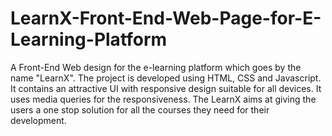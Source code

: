 # LearnX-Front-End-Web-Page-for-E-Learning-Platform
A Front-End Web design for the e-learning platform which goes by the name "LearnX". The project is developed using HTML, CSS and Javascript.
It contains an attractive UI with responsive design suitable for all devices.
It uses media queries for the responsiveness. 
The LearnX aims at giving the users a one stop solution for all the courses they need for their development.
